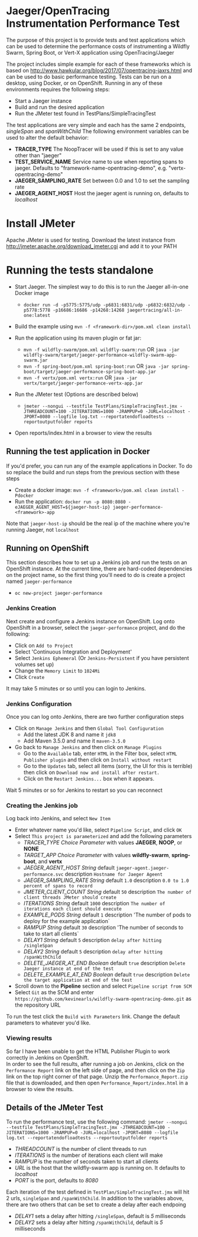 # Jaeger/OpenTracing Instrumentation Performance Test

The purpose of this project is to provide tests and test applications which can be used to determine the performance 
costs of instrumenting a Wildfly Swarm, Spring Boot, or Vert-X application using OpenTracing/Jaeger

The project includes simple example for each of these frameworks which is based on 
http://www.hawkular.org/blog/2017/07/opentracing-jaxrs.html and can be used to do 
basic performance testing.  Tests can be run on a desktop, using Docker, or on OpenShift.  Running in any of 
these environments requires the following steps:

+ Start a Jaeger instance
+ Build and run the desired application
+ Run the JMeter test found in TestPlans/SimpleTracingTest

The test applications are very simple and each has the same 2 endpoints, *singleSpan* and *spanWithChild*  The following 
environment variables can be used to alter the default behavior:
                                             
+ **TRACER_TYPE** The NoopTracer will be used if this is set to any value other than "jaeger"
+ **TEST_SERVICE_NAME** Service name to use when reporting spans to jaeger.  Defaults to "framework-name-opentracing-demo", e.g. "vertx-opentracing-demo"
+ **JAEGER_SAMPLING_RATE** Set between 0.0 and 1.0 to set the sampling rate
+ **JAEGER_AGENT_HOST** Host the jaeger agent is running on, defaults to _localhost_

# Install JMeter
Apache JMeter is used for testing.  Download the latest instance from http://jmeter.apache.org/download_jmeter.cgi and add it to your PATH

# Running the tests standalone

+ Start Jaeger.  The simplest way to do this is to run the Jaeger all-in-one Docker image
   + `docker run -d -p5775:5775/udp -p6831:6831/udp -p6832:6832/udp -p5778:5778 -p16686:16686 -p14268:14268 jaegertracing/all-in-one:latest`
+ Build the example using `mvn -f <framework-dir>/pom.xml clean install`
+ Run the application using its maven plugin or fat jar:
    + `mvn -f wildfly-swarm/pom.xml wildfly-swarm:run` OR `java -jar wildfly-swarm/target/jaeger-performance-wildfly-swarm-app-swarm.jar `
    + `mvn -f spring-boot/pom.xml spring-boot:run` OR `java -jar spring-boot/target/jaeger-performance-spring-boot-app.jar`
    + `mvn -f vertx/pom.xml vertx:run` OR `java -jar vertx/target/jaeger-performance-vertx-app.jar `

+ Run the JMeter test  (Options are described below) 
    + `jmeter --nongui --testfile TestPlans/SimpleTracingTest.jmx -JTHREADCOUNT=100 -JITERATIONS=1000 -JRAMPUP=0 -JURL=localhost -JPORT=8080 --logfile log.txt --reportatendofloadtests --reportoutputfolder reports`
+ Open reports/index.html in a browser to view the results             

## Running the test application in Docker

If you'd prefer, you can run any of the example applications in Docker.  To do so replace the build
and run steps from the previous section with these steps

+ Create a docker image: `mvn -f <framework>/pom.xml clean install -Pdocker`
+ Run the application: `docker run -p 8080:8080 -eJAEGER_AGENT_HOST=${jaeger-host-ip} jaeger-performance-<framework>-app`

Note that `jaeger-host-ip` should be the real ip of the machine where you're running Jaeger, not `localhost`

## Running on OpenShift

This section describes how to set up a Jenkins job and run the tests on an OpenShift instance.  At the
current time, there are hard-coded dependencies on the project name, so the first thing you'll need to
do is create a project named `jaeger-performance`

+ `oc new-project jaeger-performance`

### Jenkins Creation

Next create and configure a Jenkins instance on OpenShift.  Log onto OpenShift in a browser, 
select the `jaeger-performance` project, and do the following:

+ Click on `Add to Project`
+ Select 'Continuous Integration and Deployment'
+ Select `Jenkins Ephemeral` (Or `Jenkins-Persistent` if you have persistent volumes set up)
+ Change the `Memory Limit` to `1024Mi`
+ Click `Create`

It may take 5 minutes or so until you can login to Jenkins.

### Jenkins Configuration

Once you can log onto Jenkins, there are two further configuration steps

+ Click on `Manage Jenkins` and then `Global Tool Configuration`
    + Add the latest JDK 8 and name it `jdk8`
    + Add Maven 3.5.0 and name it `maven-3.5.0`
+ Go back to `Manage Jenkins` and then click on `Manage Plugins`
    + Go to the `Available` tab, enter `HTML` in the Filter box, select `HTML Publisher plugin` and 
    then click on `Install without restart`
    + Go to the `Updates` tab, select all items (sorry, the UI for this is terrible) then click on 
    `Download now and install after restart.`
    + Click on the `Restart Jenkins...` box when it appears.  
    
Wait 5 minutes or so for Jenkins to restart so you can reconnect

### Creating the Jenkins job

Log back into Jenkins, and select `New Item`

+ Enter whatever name you'd like, select `Pipeline Script`, and click `OK`
+ Select `This project is parameterized` and add the following parameters
    + *TRACER_TYPE* _Choice Parameter_ with values **JAEGER**, **NOOP**, or **NONE**
    + *TARGET_APP* _Choice Parameter_ with values **wildfly-swarm**, **spring-boot**, and **vertx**
    + *JAEGER_AGENT_HOST* _String_ default `jaeger-agent.jaeger-performance.svc` description `Hostname for Jaeger Ageent`
    + *JAEGER_SAMPLING_RATE* _String_ default `1.0` description `0.0 to 1.0 percent of spans to record`
    + *JMETER_CLIENT_COUNT* _String_ default `50`  description `The number of client threads JMeter should create`
    + *ITERATIONS* _String_ default `1000` description `The number of iterations each client should execute`
    + *EXAMPLE_PODS* _String_ default `1` description 'The number of pods to deploy for the example application`
    + *RAMPUP* _String_ default `30` description 'The number of seconds to take to start all clients`
    + *DELAY1* _String_ default `5` description `delay after hitting /singleSpan`
    + *DELAY2* _String_ default `5` description `delay after hitting /spanWithChild`
    + *DELETE_JAEGER_AT_END* _Boolean_ default `true` description `Delete Jaeger instance at end of the test`
    + *DELETE_EXAMPLE_AT_END* _Boolean_ default `true` description `Delete the target application at end of the test`
+ Scroll down to the **Pipeline** section and select `Pipeline script from SCM`
+ Select `Git` as the SCM and enter `https://github.com/kevinearls/wildfly-swarm-opentracing-demo.git` as 
the repository URL

To run the test click the `Build with Parameters` link.  Change the default parameters to whatever you'd like.

### Viewing results

So far I have been unable to get the HTML Publisher Plugin to work correctly in Jenkins on OpenShift.  
In order to see the full results, after running a job on Jenkins, click on the 
`Performance Report` link on the left side of page, and then click on the `Zip` link on the top
right corner of that page.  Unzip the `Performance_Report.zip` file that is downloaded, and then
open `Performance_Report/index.html` in a browser to view the results.

## Details of the JMeter Test

To run the performance test, use the following command: 
    `jmeter --nongui --testfile TestPlans/SimpleTracingTest.jmx -JTHREADCOUNT=100 -JITERATIONS=1000 -JRAMPUP=0 -JURL=localhost -JPORT=8080 --logfile log.txt --reportatendofloadtests --reportoutputfolder reports`
        
+ *THREADCOUNT* is the number of client threads to run
+ *ITERATIONS* is the number of iterations each client will make
+ *RAMPUP* is the number of seconds taken to start all clients
+ *URL* is the host that the wildfly-swarm app is running on.  It defaults to *localhost*
+ *PORT* is the port, defaults to *8080*

Each iteration of the test defined in `TestPlan/SimpleTracingTest.jmx` will hit 2 urls, `singleSpan`
and `/spanWithChild`.  In addition to the variables above, there are two others that can be set to create a delay after each endpoing
+ *DELAY1* sets a delay after hitting `/singleSpan`, default is *5* milliseconds
+ *DELAY2* sets a delay after hitting `/spanWithChild`, default is *5* milliseconds




 